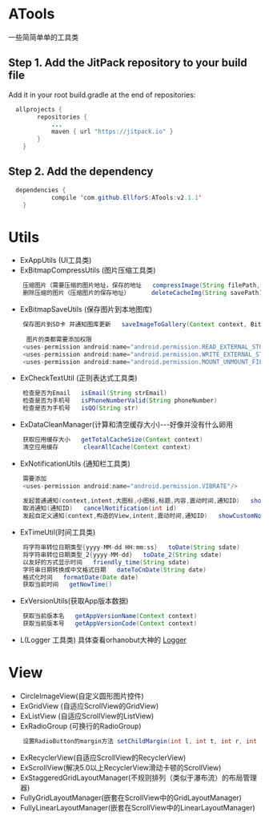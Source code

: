 # ATools
一些简简单单的工具类

Step 1. Add the JitPack repository to your build file
---
Add it in your root build.gradle at the end of repositories:


```java
  allprojects {
		repositories {
			...
			maven { url "https://jitpack.io" }
		}
	}
```

Step 2. Add the dependency
---
```java
  dependencies {
	        compile 'com.github.EllforS:ATools:v2.1.1'
	}
```

Utils
===
* ExAppUtils (UI工具类)
* ExBitmapCompressUtils (图片压缩工具类)
```java
	压缩图片（需要压缩的图片地址，保存的地址   compressImage(String filePath,String savePath) 	）
	删除压缩的图片（压缩图片的保存地址）      deleteCacheImg(String savePath) 		
```
* ExBitmapSaveUtils (保存图片到本地图库)
```java
	保存图片到SD卡 并通知图库更新   saveImageToGallery(Context context, Bitmap bmp, String savePath) 
	 
	 图片的类都需要添加权限
 	<uses-permission android:name="android.permission.READ_EXTERNAL_STORAGE" />
 	<uses-permission android:name="android.permission.WRITE_EXTERNAL_STORAGE" />
 	<uses-permission android:name="android.permission.MOUNT_UNMOUNT_FILESYSTEMS"/>
```
* ExCheckTextUtil (正则表达式工具类)
```java
	检查是否为Email   isEmail(String strEmail) 		
	检查是否为手机号   isPhoneNumberValid(String phoneNumber) 	
	检查是否为手机号   isQQ(String str)
```
* ExDataCleanManager(计算和清空缓存大小)---好像并没有什么卵用
```java
	获取应用缓存大小   getTotalCacheSize(Context context)
	清空应用缓存	     clearAllCache(Context context)
```
* ExNotificationUtils (通知栏工具类)
```java
	需要添加
	<uses-permission android:name="android.permission.VIBRATE"/>
	
	发起普通通知(context,intent,大图标,小图标,标题,内容,震动时间,通知ID)   showNormalNotifi()
	取消通知(通知ID)   cancelNotification(int id)
	发起自定义通知(context,构造的View,intent,震动时间,通知ID)   showCustomNotifi()
```
* ExTimeUtil(时间工具类)
```java
	将字符串转位日期类型{yyyy-MM-dd HH:mm:ss}   toDate(String sdate)
	将字符串转位日期类型_2{yyyy-MM-dd}   toDate_2(String sdate)
	以友好的方式显示时间   friendly_time(String sdate)
	字符串日期转换成中文格式日期   dateToCnDate(String date)
	格式化时间   formatDate(Date date)
	获取当前时间   getNowTime()
```
* ExVersionUtils(获取App版本数据)
```java
	获取当前版本名   getAppVersionName(Context context)
	获取当前版本号   getAppVersionCode(Context context)
```
* L(Logger 工具类) 具体查看orhanobut大神的 [Logger](https://github.com/orhanobut/logger)

View
===
* CircleImageView(自定义圆形图片控件)
* ExGridView (自适应ScrollView的GridView)
* ExListView (自适应ScrollView的ListView)
* ExRadioGroup (可换行的RadioGroup)
```java
	设置RadioButton的margin方法 setChildMargin(int l, int t, int r, int b);
```
* ExRecyclerView(自适应ScrollView的RecyclerView)
* ExScrollView(解决5.0以上RecyclerView滑动卡顿的ScrollView)
* ExStaggeredGridLayoutManager(不规则排列（类似于瀑布流）的布局管理器)
* FullyGridLayoutManager(嵌套在ScrollView中的GridLayoutManager)
* FullyLinearLayoutManager(嵌套在ScrollView中的LinearLayoutManager)
